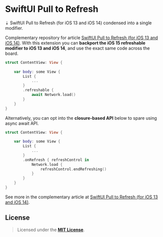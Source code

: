 # SwiftUI Pull to Refresh
⇣ SwiftUI Pull to Refresh (for iOS 13 and iOS 14) condensed into a single modifier.


Complementary repository for article [SwiftUI Pull to Refresh (for iOS 13 and iOS 14)]. With this extension you can **backport the iOS 15 refreshable modifier to iOS 13 and iOS 14**, and use the exact same code across the board.

```Swift
struct ContentView: View {
    
    var body: some View {
        List {
            ...
        }
        .refreshable {
            await Network.load()
        }
    }
}
```

Alternatively, you can opt into the **closure-based API** below to spare using async await API.

```Swift
struct ContentView: View {
    
    var body: some View {
        List {
            ...
        }
        .onRefresh { refreshControl in
            Network.load {
                refreshControl.endRefreshing()
            }
        }
    }
}
```

See more in the complementary article at [SwiftUI Pull to Refresh (for iOS 13 and iOS 14)].


## License

> Licensed under the [**MIT License**](https://en.wikipedia.org/wiki/MIT_License).

[`RefreshModifierView.swift`]: SwiftUI_Pull_to_Refresh/Prototypes/RefreshModifierView.swift
[`RefreshModifier.swift`]: SwiftUI_Pull_to_Refresh/RefreshModifier/RefreshModifier.swift
[SwiftUI Pull to Refresh (for iOS 13 and iOS 14)]: https://blog.eppz.eu/swiftui-pull-to-refresh/

